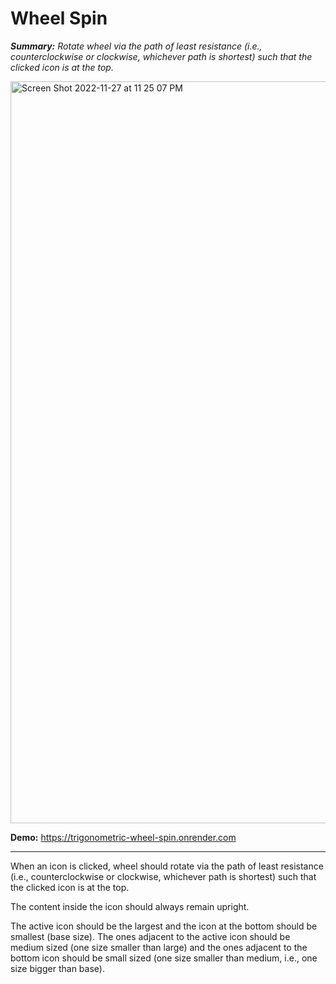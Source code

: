 # Wheel Spin # 

***Summary:*** *Rotate wheel via the path of least resistance (i.e., counterclockwise or clockwise, whichever path is shortest) such that the clicked icon is at the top.*

<img width="1187" alt="Screen Shot 2022-11-27 at 11 25 07 PM" src="https://user-images.githubusercontent.com/11896191/204193890-7b8d28f2-9751-43dc-a2db-843bb0a8a7f2.png">

**Demo:** https://trigonometric-wheel-spin.onrender.com

************************************************************

When an icon is clicked, wheel should rotate via the path of least resistance (i.e., counterclockwise or clockwise, whichever path is shortest) such that the clicked icon is at the top.

The content inside the icon should always remain upright.

The active icon should be the largest and the icon at the bottom should be smallest (base size). The ones adjacent to the active icon should be medium sized (one size smaller than large) and the ones adjacent to the bottom icon should be small sized (one size smaller than medium, i.e., one size bigger than base).

